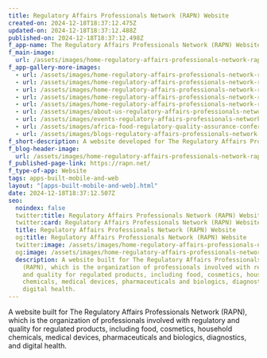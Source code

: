 ```yaml
---
title: Regulatory Affairs Professionals Network (RAPN) Website
created-on: 2024-12-18T18:37:12.475Z
updated-on: 2024-12-18T18:37:12.488Z
published-on: 2024-12-18T18:37:12.498Z
f_app-name: The Regulatory Affairs Professionals Network (RAPN) Website
f_main-image:
  url: /assets/images/home-regulatory-affairs-professionals-network-rapn-12-18-2024_06_29_pm.png
f_app-gallery-more-images:
  - url: /assets/images/home-regulatory-affairs-professionals-network-rapn-12-18-2024_06_29_pm.png
  - url: /assets/images/home-regulatory-affairs-professionals-network-rapn-12-18-2024_06_30_pm.png
  - url: /assets/images/home-regulatory-affairs-professionals-network-rapn-12-18-2024_06_30_pm-1-.png
  - url: /assets/images/home-regulatory-affairs-professionals-network-rapn-12-18-2024_06_31_pm.jpg
  - url: /assets/images/home-regulatory-affairs-professionals-network-rapn-12-18-2024_06_31_pm.png
  - url: /assets/images/about-us-regulatory-affairs-professionals-network-rapn-12-18-2024_06_32_pm.jpg
  - url: /assets/images/events-regulatory-affairs-professionals-network-rapn-12-18-2024_06_32_pm.jpg
  - url: /assets/images/africa-food-regulatory-quality-assurance-conference-regulatory-affairs-professionals-network-rapn-12-18-2024_06_33_pm.png
  - url: /assets/images/blogs-regulatory-affairs-professionals-network-rapn-12-18-2024_06_33_pm.jpg
f_short-description: A website developed for The Regulatory Affairs Professionals Network (RAPN)
f_blog-header-image:
  url: /assets/images/home-regulatory-affairs-professionals-network-rapn-12-18-2024_06_29_pm.png
f_published-page-link: https://rapn.net/
f_type-of-app: Website
tags: apps-built-mobile-and-web
layout: "[apps-built-mobile-and-web].html"
date: 2024-12-18T18:37:12.507Z
seo:
  noindex: false
  twitter:title: Regulatory Affairs Professionals Network (RAPN) Website
  twitter:card: Regulatory Affairs Professionals Network (RAPN) Website
  title: Regulatory Affairs Professionals Network (RAPN) Website
  og:title: Regulatory Affairs Professionals Network (RAPN) Website
  twitter:image: /assets/images/home-regulatory-affairs-professionals-network-rapn-12-18-2024_06_29_pm.png
  og:image: /assets/images/home-regulatory-affairs-professionals-network-rapn-12-18-2024_06_29_pm.png
  description: A﻿ website built for The Regulatory Affairs Professionals Network
    (RAPN), which is the organization of professionals involved with regulatory
    and quality for regulated products, including food, cosmetics, household
    chemicals, medical devices, pharmaceuticals and biologics, diagnostics, and
    digital health.
---
```

A﻿ website built for The Regulatory Affairs Professionals Network (RAPN), which is the organization of professionals involved with regulatory and quality for regulated products, including food, cosmetics, household chemicals, medical devices, pharmaceuticals and biologics, diagnostics, and digital health.